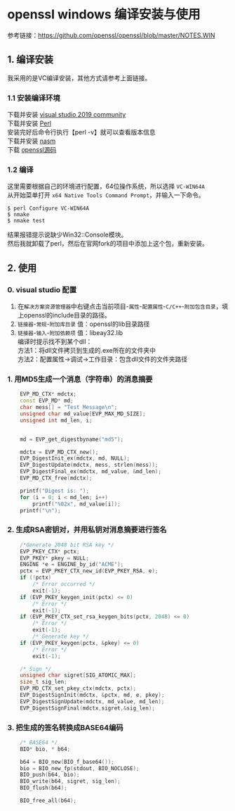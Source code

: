 # openssl windows 编译安装与使用
参考链接：https://github.com/openssl/openssl/blob/master/NOTES.WIN
## 1. 编译安装
我采用的是VC编译安装，其他方式请参考上面链接。  
### 1.1 安装编译环境
下载并安装 [visual studio 2019 community](https://visualstudio.microsoft.com/)  
下载并安装 [Perl](https://www.activestate.com/products/perl/downloads/)  
安装完好后命令行执行【perl -v】就可以查看版本信息  
下载并安装 [nasm](https://www.nasm.us)  
下载 [openssl源码](https://www.openssl.org/source/)  
### 1.2 编译
这里需要根据自己的环境进行配置，64位操作系统，所以选择 `VC-WIN64A`  
从开始菜单打开 `x64 Native Tools Command Prompt`，并输入一下命令。
```shell
$ perl Configure VC-WIN64A
$ nmake
$ nmake test
```
结果报错提示说缺少Win32::Console模块。  
然后我就卸载了perl，然后在官网fork的项目中添加上这个包，重新安装。
## 2. 使用
### 0. visual studio 配置
1. 在`解决方案资源管理器`中右键点击当前项目-`属性`-`配置属性`-`C/C++`-`附加包含目录`，填上openssl的include目录的路径。
2. `链接器`-`常规`-`附加库目录` 值：openssl的lib目录路径
3. `链接器`-`输入`-`附加依赖项` 值：libeay32.lib  
编译时提示找不到某个dll：  
方法1：将dll文件拷贝到生成的.exe所在的文件夹中  
方法2：配置属性->调试->工作目录：包含dll文件的文件夹路径  
### 1. 用MD5生成一个消息（字符串）的消息摘要
```c++
    EVP_MD_CTX* mdctx;
    const EVP_MD* md;
    char mess[] = "Test Message\n";
    unsigned char md_value[EVP_MAX_MD_SIZE];
    unsigned int md_len, i;


    md = EVP_get_digestbyname("md5");

    mdctx = EVP_MD_CTX_new();
    EVP_DigestInit_ex(mdctx, md, NULL);
    EVP_DigestUpdate(mdctx, mess, strlen(mess));
    EVP_DigestFinal_ex(mdctx, md_value, &md_len);
    EVP_MD_CTX_free(mdctx);

    printf("Digest is: ");
    for (i = 0; i < md_len; i++)
        printf("%02x", md_value[i]);
    printf("\n");
```
### 2. 生成RSA密钥对，并用私钥对消息摘要进行签名
```c++
    /*Generate 2048 bit RSA key */
    EVP_PKEY_CTX* pctx;
    EVP_PKEY* pkey = NULL;
    ENGINE *e = ENGINE_by_id("ACME");
    pctx = EVP_PKEY_CTX_new_id(EVP_PKEY_RSA, e);
    if (!pctx)
        /* Error occurred */
        exit(-1);
    if (EVP_PKEY_keygen_init(pctx) <= 0)
        /* Error */
        exit(-1);
    if (EVP_PKEY_CTX_set_rsa_keygen_bits(pctx, 2048) <= 0)
        /* Error */
        exit(-1);
        /* Generate key */
    if (EVP_PKEY_keygen(pctx, &pkey) <= 0)
        /* Error */
        exit(-1);

    /* Sign */
    unsigned char sigret[SIG_ATOMIC_MAX];
    size_t sig_len;
    EVP_MD_CTX_set_pkey_ctx(mdctx, pctx);
    EVP_DigestSignInit(mdctx, &pctx, md, e, pkey);
    EVP_DigestSignUpdate(mdctx, md_value, md_len);
    EVP_DigestSignFinal(mdctx,sigret,&sig_len);
```

### 3. 把生成的签名转换成BASE64编码
```c++
    /* BASE64 */
    BIO* bio, * b64;

    b64 = BIO_new(BIO_f_base64());
    bio = BIO_new_fp(stdout, BIO_NOCLOSE);
    BIO_push(b64, bio);
    BIO_write(b64, sigret, sig_len);
    BIO_flush(b64);

    BIO_free_all(b64);
```